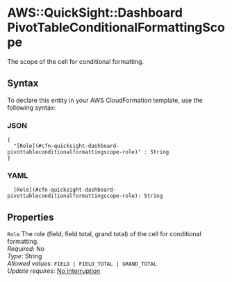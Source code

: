 # AWS::QuickSight::Dashboard PivotTableConditionalFormattingScope<a name="aws-properties-quicksight-dashboard-pivottableconditionalformattingscope"></a>

The scope of the cell for conditional formatting\.

## Syntax<a name="aws-properties-quicksight-dashboard-pivottableconditionalformattingscope-syntax"></a>

To declare this entity in your AWS CloudFormation template, use the following syntax:

### JSON<a name="aws-properties-quicksight-dashboard-pivottableconditionalformattingscope-syntax.json"></a>

```
{
  "[Role](#cfn-quicksight-dashboard-pivottableconditionalformattingscope-role)" : String
}
```

### YAML<a name="aws-properties-quicksight-dashboard-pivottableconditionalformattingscope-syntax.yaml"></a>

```
  [Role](#cfn-quicksight-dashboard-pivottableconditionalformattingscope-role): String
```

## Properties<a name="aws-properties-quicksight-dashboard-pivottableconditionalformattingscope-properties"></a>

`Role` <a name="cfn-quicksight-dashboard-pivottableconditionalformattingscope-role"></a>
The role \(field, field total, grand total\) of the cell for conditional formatting\.  
_Required_: No  
_Type_: String  
_Allowed values_: `FIELD | FIELD_TOTAL | GRAND_TOTAL`  
_Update requires_: [No interruption](https://docs.aws.amazon.com/AWSCloudFormation/latest/UserGuide/using-cfn-updating-stacks-update-behaviors.html#update-no-interrupt)
